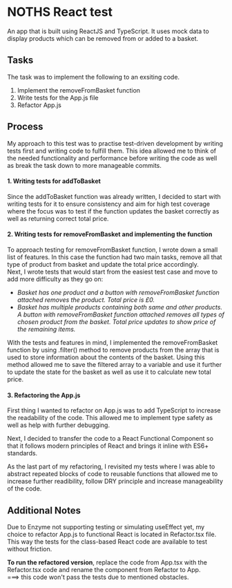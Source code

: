 
# NOTHS React test

An app that is built using ReactJS and TypeScript. It uses mock data 
to display products which can be removed from or added to a basket.
## Tasks

The task was to implement the following to an exsiting code.

1. Implement the removeFromBasket function
2. Write tests for the App.js file
3. Refactor App.js
## Process

My approach to this test was to practise test-driven development by writing tests first 
and writing code to fulfill them. This idea allowed me to think of the needed functionality 
and performance before writing the code as well as break the task down to more manageable commits.

#### 1. Writing tests for addToBasket

Since the addToBasket function was already written, I decided to start with writing tests for it to ensure consistency and aim for high test coverage
where the focus was to test if the function updates the basket correctly as well as returning correct total price.

#### 2. Writing tests for removeFromBasket and implementing the function

To approach testing for removeFromBasket function, I wrote down a small list of features. In this case the function had two main tasks, 
remove all that type of product from basket and update the total price accordingly. \
Next, I wrote tests that would start from the easiest test case and move to add more difficulty as they go on:
- *Basket has one product and a button with removeFromBasket function attached removes the product. Total price is £0.*
- *Basket has multiple products containing both same and other products. A button with removeFromBasket function attached removes all types of chosen product from the basket. Total price updates to show price of the remaining items.*

With the tests and features in mind, I implemented the removeFromBasket function by using .filter() method to remove products from the array that is used to store information about the contents of the basket. 
Using this method allowed me to save the filtered array to a variable and use it further to update the state for the basket as well as use it to calculate new total price.

#### 3. Refactoring the App.js

First thing I wanted to refactor on App.js was to add TypeScript to increase the readability of the code. This allowed me to implement type safety as well as help with further debugging.

Next, I decided to transfer the code to a React Functional Component so that it follows modern principles of React and brings it inline with ES6+ standards. 

As the last part of my refactoring, I revisited my tests where I was able to abstract repeated blocks of code to reusable functions that allowed me to increase further readibility, follow DRY principle and increase manageability of the code.
## Additional Notes

Due to Enzyme not supporting testing or simulating useEffect yet, my choice to refactor App.js to functional React is located in Refactor.tsx file. 
This way the tests for the class-based React code are available to test without friction.

**To run the refactored version**, replace the code from App.tsx with the Refactor.tsx code and rename the component from Refactor to App.\
===> this code won't pass the tests due to mentioned obstacles.
